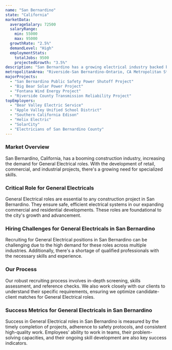 ```yaml
---
name: "San Bernardino"
state: "California"
marketData:
  averageSalary: 72500
  salaryRange:
    min: 55000
    max: 95000
  growthRate: "2.5%"
  demandLevel: "High"
  employmentStats:
    totalJobs: 9500
    projectedGrowth: "3.5%"
description: "San Bernardino has a growing electrical industry backed by numerous infrastructure and renewable energy projects."
metropolitanArea: "Riverside-San Bernardino-Ontario, CA Metropolitan Statistical Area"
majorProjects:
  - "San Bernardino Public Safety Power Shutoff Project"
  - "Big Bear Solar Power Project"
  - "Fontana Wind Energy Project"
  - "Riverside County Transmission Reliability Project"
topEmployers:
  - "Bear Valley Electric Service"
  - "Apple Valley Unified School District"
  - "Southern California Edison"
  - "Helix Electric"
  - "SolarCity"
  - "Electricians of San Bernardino County"
---
```


### Market Overview
San Bernardino, California, has a booming construction industry, increasing the demand for General Electrical roles. With the development of retail, commercial, and industrial projects, there's a growing need for specialized skills.

### Critical Role for General Electricals
General Electrical roles are essential to any construction project in San Bernardino. They ensure safe, efficient electrical systems in our expanding commercial and residential developments. These roles are foundational to the city's growth and advancement.

### Hiring Challenges for General Electricals in San Bernardino
Recruiting for General Electrical positions in San Bernardino can be challenging due to the high demand for these roles across multiple industries. Additionally, there's a shortage of qualified professionals with the necessary skills and experience.

### Our Process
Our robust recruiting process involves in-depth screening, skills assessment, and reference checks. We also work closely with our clients to understand their specific requirements, ensuring we optimize candidate-client matches for General Electrical roles.

### Success Metrics for General Electricals in San Bernardino
Success in General Electrical roles in San Bernardino is measured by the timely completion of projects, adherence to safety protocols, and consistent high-quality work. Employees' ability to work in teams, their problem-solving capacities, and their ongoing skill development are also key success indicators.